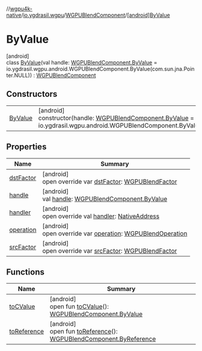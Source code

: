 //[wgpu4k-native](../../../../index.md)/[io.ygdrasil.wgpu](../../index.md)/[WGPUBlendComponent](../index.md)/[[android]ByValue](index.md)

# ByValue

[android]\
class [ByValue](index.md)(val handle: [WGPUBlendComponent.ByValue](../../../io.ygdrasil.wgpu.android/-w-g-p-u-blend-component/-by-value/index.md) = io.ygdrasil.wgpu.android.WGPUBlendComponent.ByValue(com.sun.jna.Pointer.NULL)) : [WGPUBlendComponent](../index.md)

## Constructors

| | |
|---|---|
| [ByValue](-by-value.md) | [android]<br>constructor(handle: [WGPUBlendComponent.ByValue](../../../io.ygdrasil.wgpu.android/-w-g-p-u-blend-component/-by-value/index.md) = io.ygdrasil.wgpu.android.WGPUBlendComponent.ByValue(com.sun.jna.Pointer.NULL)) |

## Properties

| Name | Summary |
|---|---|
| [dstFactor](dst-factor.md) | [android]<br>open override var [dstFactor](dst-factor.md): [WGPUBlendFactor](../../-w-g-p-u-blend-factor/index.md) |
| [handle](handle.md) | [android]<br>val [handle](handle.md): [WGPUBlendComponent.ByValue](../../../io.ygdrasil.wgpu.android/-w-g-p-u-blend-component/-by-value/index.md) |
| [handler](handler.md) | [android]<br>open override val [handler](handler.md): [NativeAddress](../../../ffi/-native-address/index.md) |
| [operation](operation.md) | [android]<br>open override var [operation](operation.md): [WGPUBlendOperation](../../-w-g-p-u-blend-operation/index.md) |
| [srcFactor](src-factor.md) | [android]<br>open override var [srcFactor](src-factor.md): [WGPUBlendFactor](../../-w-g-p-u-blend-factor/index.md) |

## Functions

| Name | Summary |
|---|---|
| [toCValue](../[android]to-c-value.md) | [android]<br>open fun [toCValue](../[android]to-c-value.md)(): [WGPUBlendComponent.ByValue](../../../io.ygdrasil.wgpu.android/-w-g-p-u-blend-component/-by-value/index.md) |
| [toReference](../to-reference.md) | [android]<br>open fun [toReference](../to-reference.md)(): [WGPUBlendComponent.ByReference](../../../io.ygdrasil.wgpu.android/-w-g-p-u-blend-component/-by-reference/index.md) |